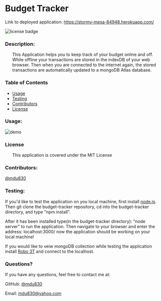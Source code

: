 
# Budget Tracker

Link to deployed application: https://stormy-mesa-84948.herokuapp.com/

![license badge](https://img.shields.io/github/license/mdu830/budget-tracker?color=green)

### Description: 

<ul>
    This Application helps you to keep track of your budget online and off. While offline your transactions are stored in the indexDB of your web browser. Then when       you are connected to the internet again, the stored transactions are automatically updated to a mongoDB Atlas database. 
</ul>

### Table of Contents
* [Usage](#usage)
* [Testing](#testing)
* [Contributors](#contributors)
* [License](#license)

### Usage:

![demo](public/assets/images/example.gif)

### License
<ul>
    This application is covered under the MIT License
</ul>

### Contributors:

[@mdu830](https://api.github.com/users/mdu830)

### Testing:

If you'd like to test the application on you local machine, first install [node.js](https://nodejs.org/en/). Then git clone the budget-tracker repository, cd into the budget-tracker directory, and type "npm install".

After it has been installed type(in the budget-tracker directory): "node server" to run the application. Then navigate to your browser and enter the address: localhost:3000/       now the application should be working on your local machine! 

If you would like to veiw mongoDB collection while testing the application install [Robo 3T](https://robomongo.org/download) and connect to the localhost.


### Questions?

If you have any questions, feel free to contact me at:

GitHub: [@mdu830](https://api.github.com/users/mdu830)

Email: mdu830@yahoo.com
